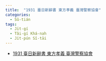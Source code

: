 ```yaml
---
title:  "1931 臺日新辭書 東方孝義 臺灣警察協會"
categories: 
  - Sû-tián
tags:
  - Ji̍t-gí
  - Tâi-gí Khá-nah
  - Ji̍t-pún Sî-tāi
---
```


- [1931 臺日新辭書 東方孝義 臺灣警察協會](https://thak.taigi.info/1931TaijitSinSusu/chheh/)
